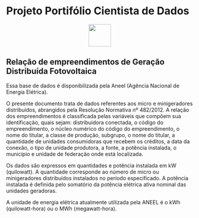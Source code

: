 # Projeto Portifólio Cientista de Dados

<p align="center">
  <img height="60px" src="https://dadosabertos.aneel.gov.br/uploads/group/2022-08-23-193719.950953MARCAS-ANEEL-022.png">
</p>


## Relação de empreendimentos de Geração Distribuída Fotovoltaica

Essa base de dados é disponibilizada pela Aneel (Agência Nacional de Energia Elétrica).

O presente documento trata de dados referentes aos micro e minigeradores distribuídos, abrangidos pela Resolução Normativa nº 482/2012. A relação dos empreendimentos é classificada pelas variáveis que compõem sua identificação, quais sejam: distribuidora conectada, o código do empreendimento, o núcleo numérico do código do empreendimento, o nome do titular, a classe de produção, subgrupo, o nome do titular, a quantidade de unidades consumidoras que recebem os créditos, a data da conexão, o tipo de unidade produtora, a fonte, a potência instalada, o município e unidade de federação onde está localizada.

Os dados são expressos em quantidades e potência instalada em kW (quilowatt). A quantidade corresponde ao número de micro ou minigeradores distribuídos instalados no período especificado. A potência instalada é definida pelo somatório da potência elétrica ativa nominal das unidades geradoras.

A unidade de energia elétrica atualmente utilizada pela ANEEL é o kWh (quilowatt-hora) ou o MWh (megawatt-hora).


